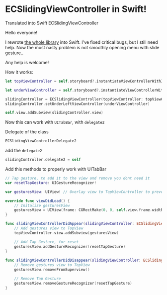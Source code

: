ECSlidingViewController in Swift!
============================

Translated into Swift ECSlidingViewController

Hello everyone!

I rewrote [the whole library](https://github.com/ECSlidingViewController/ECSlidingViewController) into Swift.
I've fixed critical bugs, but I still need help. Now the most nasty problem is not smoothly opening menu with slide gesture..

Any help is welcome!

How it works:

```swift
let topViewController = self.storyboard?.instantiateViewControllerWithIdentifier("topView") as UIViewController

let underViewController = self.storyboard?.instantiateViewControllerWithIdentifier("leftView") as UITableViewController

slidingController = ECSlidingViewController(topViewController: topViewController)
slidingController.setUnderLeftViewController(underViewController)

self.view.addSubview(slidingController.view)
```

Now this can work with `UITabBar`, with `delegate2`

Delegate of the class
```swift
ECSlidingViewControllerDelegate2
```

add the `delegate2`
```swift
slidingController.delegate2 = self
```

Add this methods to properly work with UITabBar

```swift
// Tap gesture, to add it to the view and remove you dont need it
var resetTapGesture: UIGestureRecognizer!

var gesturesView: UIView! // Overlay view to TopViewController to prevent other taps, scrolls in other screens

override func viewDidLoad() {
    // Initalize gesturesView
    gesturesView = UIView(frame: CGRectMake(0, 0, self.view.frame.width, self.view.frame.height))
}

func slidingViewControllerDidAppear(slidingViewController: ECSlidingViewController) {
    // Add gestures view to TopView
    topViewController.view.addSubview(gesturesView)

    // Add Tap Gesture, for reset
    gesturesView.addGestureRecognizer(resetTapGesture)
}
    
func slidingViewControllerDidDisappear(slidingViewController: ECSlidingViewController) {
    // Remove gestures view to TopView
    gesturesView.removeFromSuperview()

    // Remove Tap Gesture
    gesturesView.removeGestureRecognizer(resetTapGesture)
}
```

